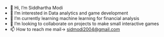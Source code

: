 - 👋 Hi, I’m Siddhartha Modi
- 👀 I’m interested in Data analytics and game development
- 🌱 I’m currently learning machine learning for financial analysis
- 💞️ I’m looking to collaborate on projects to make small interactive games
- 📫 How to reach me mail-> sidmodi2004@gmail.com

<!---
modisiddhartha/modisiddhartha is a ✨ special ✨ repository because its `README.md` (this file) appears on your GitHub profile.
You can click the Preview link to take a look at your changes.
--->
